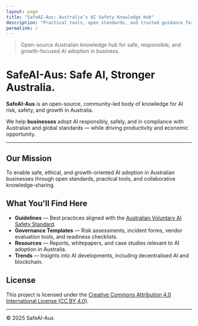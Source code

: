 ```yaml
---
layout: page
title: "SafeAI-Aus: Australia’s AI Safety Knowledge Hub"
description: "Practical tools, open standards, and trusted guidance for Australian businesses to adopt AI safely"
permalink: /
---
```

> Open-source Australian knowledge hub for safe, responsible, and growth-focused AI adoption in business.



# SafeAI-Aus: Safe AI, Stronger Australia.


**SafeAI-Aus** is an open-source, community-led body of knowledge for AI risk, safety, and growth in Australia.

We help **businesses** adopt AI responsibly, safely, and in compliance with Australian and global standards — while driving productivity and economic opportunity.

---

## Our Mission
To enable safe, ethical, and growth-oriented AI adoption in Australian businesses through open standards, practical tools, and collaborative knowledge-sharing.

## What You'll Find Here
- **Guidelines** — Best practices aligned with the [Australian Voluntary AI Safety Standard](https://www.industry.gov.au/publications/voluntary-ai-safety-standard).
- **Governance Templates** — Risk assessments, incident forms, vendor evaluation tools, and readiness checklists.
- **Resources** — Reports, whitepapers, and case studies relevant to AI adoption in Australia.
- **Trends** — Insights into AI developments, including decentralised AI and blockchain.

## License
This project is licensed under the [Creative Commons Attribution 4.0 International License (CC BY 4.0)](https://creativecommons.org/licenses/by/4.0/).

---
© 2025 SafeAI-Aus
